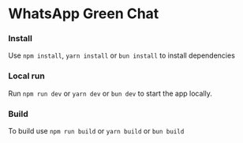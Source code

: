 <!-- Write install/launch guide for bun,yarn,npm. Just title with packet manager, action name and then code to run action -->

# WhatsApp Green Chat

### Install
Use `npm install`, `yarn install` or `bun install` to install dependencies

### Local run
Run `npm run dev` or `yarn dev` or `bun dev` to start the app locally.

### Build
To build use `npm run build` or `yarn build` or `bun build`
